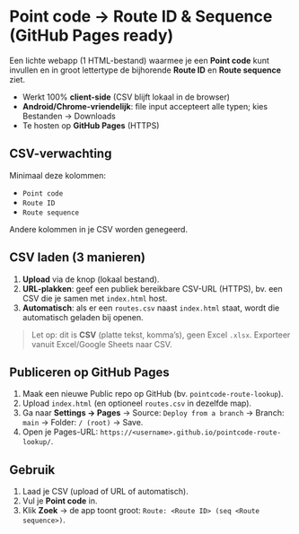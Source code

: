 # Point code → Route ID & Sequence (GitHub Pages ready)

Een lichte webapp (1 HTML-bestand) waarmee je een **Point code** kunt invullen en in groot lettertype
de bijhorende **Route ID** en **Route sequence** ziet.

- Werkt 100% **client-side** (CSV blijft lokaal in de browser)
- **Android/Chrome-vriendelijk**: file input accepteert alle typen; kies Bestanden → Downloads
- Te hosten op **GitHub Pages** (HTTPS)

## CSV-verwachting
Minimaal deze kolommen:
- `Point code`
- `Route ID`
- `Route sequence`

Andere kolommen in je CSV worden genegeerd.

## CSV laden (3 manieren)
1. **Upload** via de knop (lokaal bestand).
2. **URL-plakken**: geef een publiek bereikbare CSV-URL (HTTPS), bv. een CSV die je samen met `index.html` host.
3. **Automatisch**: als er een `routes.csv` naast `index.html` staat, wordt die automatisch geladen bij openen.

> Let op: dit is **CSV** (platte tekst, komma’s), geen Excel `.xlsx`. Exporteer vanuit Excel/Google Sheets naar CSV.

## Publiceren op GitHub Pages
1. Maak een nieuwe Public repo op GitHub (bv. `pointcode-route-lookup`).
2. Upload `index.html` (en optioneel `routes.csv` in dezelfde map).
3. Ga naar **Settings → Pages** → Source: `Deploy from a branch` → Branch: `main` → Folder: `/ (root)` → Save.
4. Open je Pages-URL: `https://<username>.github.io/pointcode-route-lookup/`.

## Gebruik
1. Laad je CSV (upload of URL of automatisch).
2. Vul je **Point code** in.
3. Klik **Zoek** → de app toont groot: `Route: <Route ID> (seq <Route sequence>)`.
